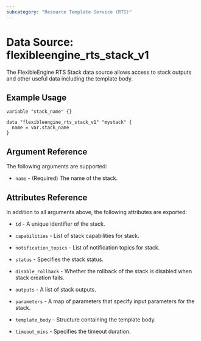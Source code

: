 ```yaml
---
subcategory: "Resource Template Service (RTS)"
---
```


# Data Source: flexibleengine_rts_stack_v1

The FlexibleEngine RTS Stack data source allows access to stack outputs and other useful data including the template body.

## Example Usage

```hcl
variable "stack_name" {}

data "flexibleengine_rts_stack_v1" "mystack" {
  name = var.stack_name
}
```

## Argument Reference

The following arguments are supported:

* `name` - (Required) The name of the stack.

## Attributes Reference

In addition to all arguments above, the following attributes are exported:

* `id` - A unique identifier of the stack.

* `capabilities` - List of stack capabilities for stack.

* `notification_topics` - List of notification topics for stack.

* `status` - Specifies the stack status.

* `disable_rollback` - Whether the rollback of the stack is disabled when stack creation fails.

* `outputs` - A list of stack outputs.

* `parameters` - A map of parameters that specify input parameters for the stack.

* `template_body` - Structure containing the template body.

* `timeout_mins` - Specifies the timeout duration.
